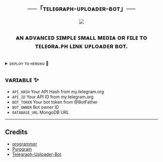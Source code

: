 <h2 align="center">  

   ──「ᴛᴇʟᴇɢʀᴀᴘʜ-ᴜᴘʟᴏᴀᴅᴇʀ-ʙᴏᴛ」──  

  </h2>  

    

 <p align="center">  

   <img src="https://te.legra.ph/file/e43143eab344277f7e74a.jpg">  

 </p> 

  

 <h2 align="center"> 
ᴀɴ ᴀᴅᴠᴀɴᴄᴇᴅ ꜱɪᴍᴘʟᴇ ꜱᴍᴀʟʟ ᴍᴇᴅɪᴀ ᴏʀ ꜰɪʟᴇ ᴛᴏ ᴛᴇʟᴇɢʀᴀ.ᴘʜ ʟɪɴᴋ ᴜᴘʟᴏᴀᴅᴇʀ ʙᴏᴛ.
 </h2> 

 </br> 

<details><summary>ᴅᴇᴘʟᴏʏ ᴛᴏ ʜᴇʀᴏᴋᴜ 🚀</summary>
<p>
<br>
<a href="https://heroku.com/deploy?template=https://github.com/MrProgrammer72/Telegraph-Uploader-Bot">
  <img src="https://www.herokucdn.com/deploy/button.svg" alt="Deploy">
</a>
</p>
</details>

## ᴠᴀʀɪᴀʙʟᴇ ✨

- `API_HASH` Your API Hash from my.telegram.org
- `API_ID` Your API ID from my.telegram.org
- `BOT_TOKEN` Your bot token from @BotFather
- `BOT_OWNER` Bot owner ID
- `DATABASE_URL` MongoDB URL

---

## Credits

- [programmer](https://github.com/MrProgrammer72)
- [Pyrogram](https://github.com/pyrogram/pyrogram)
- [Telegraph-Uploader-Bot](https://github.com/MrProgrammer72/Telegraph-Uploader-Bot)
